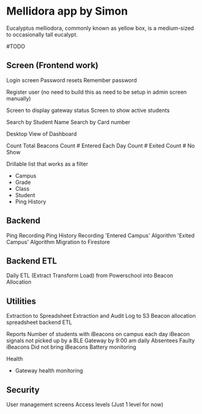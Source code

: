 # Mellidora app by Simon

Eucalyptus melliodora, commonly known as yellow box, is a medium-sized to occasionally tall eucalypt.

#TODO


Screen (Frontend work)
----------------------

Login screen
Password resets
Remember password

Register user (no need to build this as need to be setup in admin screen manually)

Screen to display gateway status
Screen to show active students

Search by Student Name
Search by Card number

Desktop View of Dashboard

Count Total Beacons
Count # Entered Each Day
Count # Exited
Count # No Show

Drillable list that works as a filter
 - Campus
 - Grade
 - Class
 - Student
 - Ping History


Backend
----------------------
Ping Recording
Ping History Recording
'Entered Campus' Algorithm
'Exited Campus' Algorithm
Migration to Firestore

Backend ETL
----------------------

Daily ETL (Extract Transform Load) from Powerschool into Beacon Allocation


Utilities
----------------------
Extraction to Spreadsheet
Extraction and Audit Log to S3
Beacon allocation spreadsheet backend ETL

Reports 
Number of students with iBeacons on campus each day
iBeacon signals not picked up by a BLE Gateway by 9:00 am daily
Absentees
Faulty iBeacons
Did not bring iBeacons
Battery monitoring

Health
 - Gateway health monitoring


Security
----------------------
User management screens 
Access levels (Just 1 level for now)



